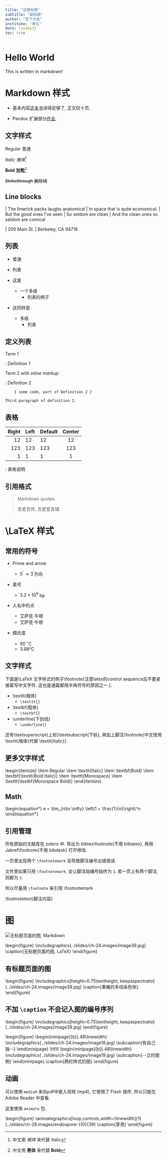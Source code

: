 ```yaml
---
title: "这是标题"
subtitle: "副标题"
author: "签下大名"
institute: "单位"
date: \today{}
toc: true
...
```


# Hello World

This is written in markdown!

# Markdown 样式

* 基本内容[这本书](https://www.gitbook.com/book/gitbookio/markdown/details)讲得足够了, 正文仅十页.

* Pandoc 扩展部分[在此](http://pandoc.org/README.html#pandocs-markdown).

## 文字样式

Regular 普通

*Italic* *楷体*[^1]

**Bold** **加粗**[^2]

~~Strikethrough~~ ~~删除线~~

[^1]: 中文用 *楷体* 来代替 *Italic*
[^2]: 中文用 **黑体** 来代替 **Bold**

## Line blocks

| The limerick packs laughs anatomical
| In space that is quite economical.
|    But the good ones I've seen
|    So seldom are clean
| And the clean ones so seldom are comical

| 200 Main St.
| Berkeley, CA 94718

## 列表

* 普通
* 列表

* 这是
    * 一个多级
        * 列表的例子

* 这同样是
    + 多级
        - 列表

## 定义列表

Term 1

:   Definition 1

Term 2 with *inline markup*

:   Definition 2

        { some code, part of Definition 2 }

    Third paragraph of definition 2.

## 表格

| Right | Left | Default | Center |
|------:|:-----|---------|:------:|
|   12  |  12  |    12   |    12  |
|  123  |  123 |   123   |   123  |
|    1  |    1 |     1   |     1  |
: 表格说明

## 引用格式

> Markdown quotes.

> 吾爱吾师, 吾更爱真理.


# \LaTeX 样式

## 常用的符号

* Prime and arrow
    * $5^{\prime} \rightarrow 3^{\prime}$方向

* 乘号
    * $3.2 \times 10^9$ bp

* 人名中的点
    * 艾萨克$\cdot$牛顿
    * 艾萨克·牛顿

* 摄氏度
    + $90\,^{\circ}\text{C}$
    + 3.98°C

## 文字样式

下面是\LaTeX 文字样式的例子\footnote{注意latex的control sequence后不要紧接着写中文字符. 这也是通篇都用半角符号的原因之一.}.

* \textit{楷体}
    * `\textit{}`
* \textbf{粗体}
    * `\textbf{}`
* \underline{下划线}
    * `\underline{}`

还有\textsuperscript{上标}\textsubscript{下标}, 再加上脚注\footnote{中文使用\textit{楷体}代替 \textit{Italic}}.

## 更多文字样式

\begin{itemize}
    \item Regular
    \item \textit{Italic}
    \item \textbf{Bold}
    \item \textbf{\textit{Bold Italic}}
    \item \texttt{Monospace}
    \item \texttt{\textbf{Monospace Bold}}
\end{itemize}

## Math

\begin{equation*}
    e = \lim_{n\to \infty} \left(1 + \frac{1}{n}\right)^n
\end{equation*}

## 引用管理

所有原始的文献库在 zotero 中. 导出为 bibtex\footnote{不用 biblatex}, 再用 Jabref\footnote{不用 bibdesk}
打开修改.

一页里出现两个 `\footnotemark` 会导致脚注编号出错错误.

文件里如果只用 `\footnotemark`, 会让脚注始编号始终为 `1`. 若一页上有两个脚注, 则都为 `2`.

所以尽量用 `\footnote` 来引用.\footnotemark

\footnotetext{脚注内容}

# 图

![无标题页面的图, Markdown](../slides/ch-24.images/image39.jpg)

\begin{figure}
    \includegraphics{../slides/ch-24.images/image39.jpg}
    \caption{无标题页面的图, LaTeX}
\end{figure}

## 有标题页面的图

\begin{figure}
    \includegraphics[height=0.75\textheight, keepaspectratio]{../slides/ch-24.images/image39.jpg}
    \caption{果蝇的多线染色体}
\end{figure}

## 不加 `\caption` 不会记入图的编号序列

\begin{figure}
    \includegraphics[height=0.75\textheight, keepaspectratio]{../slides/ch-24.images/image39.jpg}
\end{figure}

\begin{figure}
    \begin{minipage}[b]{.48\linewidth}
        \includegraphics{../slides/ch-24.images/image18.jpg}
        \subcaption{有自己独--}
    \end{minipage}
    \hfill
    \begin{minipage}[b]{.48\linewidth}
        \includegraphics{../slides/ch-24.images/image19.jpg}
        \subcaption{--立的图例}
    \end{minipage}
    \caption{两栏样式的图}
\end{figure}

## 动画

可以使用 `media9` 来向pdf中嵌入视频 (mp4), 它使用了 Flash 插件, 所以只能在 Adobe Reader 中查看.

这里使用 `animate` 包.

\begin{figure}
    \animategraphics[loop,controls,width=\linewidth]{1}{../slides/ch-28.images/endospore-}{0}{39}
    \caption{芽孢}
\end{figure}
